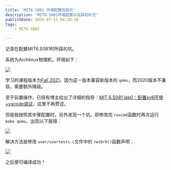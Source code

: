 ```yaml
---
title: 'MIT6.S081 环境配置及踩坑'
description: 'MIT6.S081环境配置以及踩坑补充'
publishDate: 2025-07-11 04:38:10
tags:
    - MIT6.S081

---
```




记录在配置MIT6.S081时所踩的坑。


系统为Archlinux物理机，环境如下：
 
![](/images/MIT6.S081/Setting/1.png)

学习的课程版本为[Fall 2021](https://pdos.csail.mit.edu/6.828/2021/schedule.html)，因为这一版本兼容新版本的 `qemu`，而2020版本不兼容，需要额外降级。



至于前置操作，已经有博主给出了详细的指导：[MIT 6.S081 lab0：配置xv6环境+vscode调试](https://acmicpc.top/2024/02/08/MIT-6.S081-lab0-%E9%85%8D%E7%8E%AF%E5%A2%83/#%E9%85%8D%E7%BD%AEVScode%E5%92%8Cclangd)，这里不再赘述。

但是我按照其步骤配置时，另外发现一个坑。即修改完 `runcmd`函数时再次运行 `make qemu`，出现以下报错：

![](/images/MIT6.S081/Setting/2.png)



解决方法是修改 `user/usertests.c`文件中的 `rwsbrk()`函数声明：

![](/images/MIT6.S081/Setting/3.png)

之后便可编译成功！
